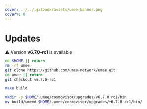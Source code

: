 ```yaml
---
cover: ../../.gitbook/assets/umee-banner.png
coverY: 0
---
```


# Updates

⚠️ Version **v6.7.0-rc1** is available

```bash
cd $HOME || return
rm -rf umee
git clone https://github.com/umee-network/umee.git
cd umee || return
git checkout v6.7.0-rc1

make build

mkdir -p $HOME/.umee/cosmovisor/upgrades/v6.7.0-rc1/bin
mv build/umeed $HOME/.umee/cosmovisor/upgrades/v6.7.0-rc1/bin/
```
